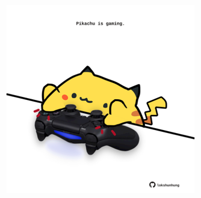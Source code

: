 <!-- built at 18/04/2021, 17:30:08 UTC -->
<p align="center">
  <img width="500" height="500" src="./ReadmeImage.svg">
</p>
